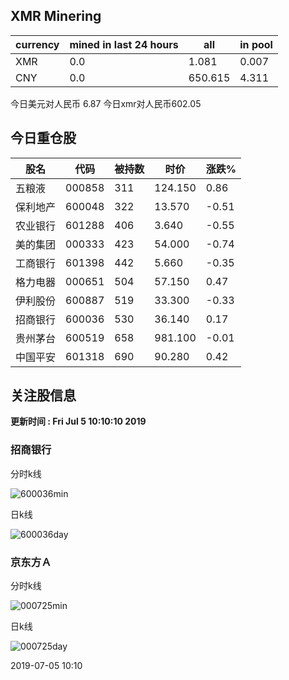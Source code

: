 ## XMR Minering

|currency|mined in last 24 hours|all|in pool|
|---|---|---|---|
|XMR|0.0|1.081|0.007|
|CNY|0.0|650.615|4.311|

今日美元对人民币 6.87	今日xmr对人民币602.05


## 今日重仓股 

|股名|代码|被持数|时价|涨跌%|
|---|---|---|---|---|
|五粮液|000858|311|124.150|0.86|
|保利地产|600048|322|13.570|-0.51|
|农业银行|601288|406|3.640|-0.55|
|美的集团|000333|423|54.000|-0.74|
|工商银行|601398|442|5.660|-0.35|
|格力电器|000651|504|57.150|0.47|
|伊利股份|600887|519|33.300|-0.33|
|招商银行|600036|530|36.140|0.17|
|贵州茅台|600519|658|981.100|-0.01|
|中国平安|601318|690|90.280|0.42|

## 关注股信息
**更新时间 : Fri Jul  5 10:10:10 2019**
### 招商银行 
分时k线

![600036min](http://image.sinajs.cn/newchart/min/n/sh600036.gif)

日k线

![600036day](http://image.sinajs.cn/newchart/daily/n/sh600036.gif)

### 京东方Ａ 
分时k线

![000725min](http://image.sinajs.cn/newchart/min/n/sz000725.gif)

日k线

![000725day](http://image.sinajs.cn/newchart/daily/n/sz000725.gif)

2019-07-05 10:10